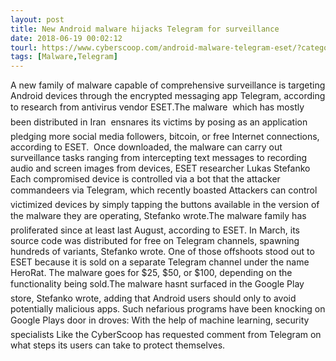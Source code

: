 ```yaml
---
layout: post
title: New Android malware hijacks Telegram for surveillance
date: 2018-06-19 00:02:12
tourl: https://www.cyberscoop.com/android-malware-telegram-eset/?category_news=technology
tags: [Malware,Telegram]
---
```

A new family of malware capable of comprehensive surveillance is targeting Android devices through the encrypted messaging app Telegram, according to research from antivirus vendor ESET.The malware  which has mostly been distributed in Iran  ensnares its victims by posing as an application pledging more social media followers, bitcoin, or free Internet connections, according to ESET.  Once downloaded, the malware can carry out surveillance tasks ranging from intercepting text messages to recording audio and screen images from devices, ESET researcher Lukas Stefanko Each compromised device is controlled via a bot that the attacker commandeers via Telegram, which recently boasted Attackers can control victimized devices by simply tapping the buttons available in the version of the malware they are operating, Stefanko wrote.The malware family has proliferated since at least last August, according to ESET. In March, its source code was distributed for free on Telegram channels, spawning hundreds of variants, Stefanko wrote. One of those offshoots stood out to ESET because it is sold on a separate Telegram channel under the name HeroRat. The malware goes for $25, $50, or $100, depending on the functionality being sold.The malware hasnt surfaced in the Google Play store, Stefanko wrote, adding that Android users should only to avoid potentially malicious apps. Such nefarious programs have been knocking on Google Plays door in droves: With the help of machine learning, security specialists Like the CyberScoop has requested comment from Telegram on what steps its users can take to protect themselves.